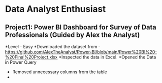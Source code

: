 # Data Analyst Enthusiast

## Project1: Power BI Dashboard for Survey of Data Professionals (Guided by Alex the Analyst)
*Level - Easy
*Downloaded the dataset from - https://github.com/AlexTheAnalyst/Power-BI/blob/main/Power%20BI%20-%20Final%20Project.xlsx 
*Inspected the data in Excel.
*Opened the Data in Power Query
 - Removed unnecessary columns from the table
 - 
